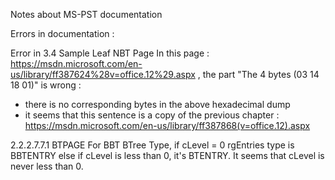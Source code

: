 Notes about MS-PST documentation 

Errors in documentation :

Error in 3.4 Sample Leaf NBT Page
In this page : https://msdn.microsoft.com/en-us/library/ff387624%28v=office.12%29.aspx , the part "The 4 bytes (03 14 18 01)" is wrong :
- there is no corresponding bytes in the above hexadecimal dump
- it seems that this sentence is a copy of the previous chapter : https://msdn.microsoft.com/en-us/library/ff387868(v=office.12).aspx

2.2.2.7.7.1 BTPAGE
For BBT BTree Type, if cLevel = 0 rgEntries type is BBTENTRY else if cLevel is less than 0, it's BTENTRY.
It seems that cLevel is never less than 0.